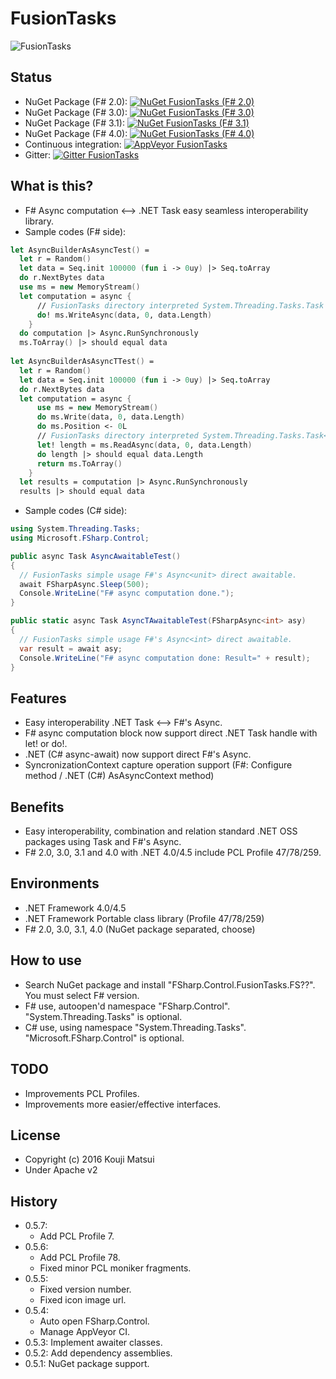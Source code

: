 # FusionTasks
![FusionTasks](https://raw.githubusercontent.com/kekyo/FSharp.Control.FusionTasks/master/Images/FSharp.Control.FusionTasks.128.png)

## Status
* NuGet Package (F# 2.0): [![NuGet FusionTasks (F# 2.0)](https://img.shields.io/nuget/v/FSharp.Control.FusionTasks.FS20.svg?style=flat)](https://www.nuget.org/packages/FSharp.Control.FusionTasks.FS20)
* NuGet Package (F# 3.0): [![NuGet FusionTasks (F# 3.0)](https://img.shields.io/nuget/v/FSharp.Control.FusionTasks.FS30.svg?style=flat)](https://www.nuget.org/packages/FSharp.Control.FusionTasks.FS30)
* NuGet Package (F# 3.1): [![NuGet FusionTasks (F# 3.1)](https://img.shields.io/nuget/v/FSharp.Control.FusionTasks.FS31.svg?style=flat)](https://www.nuget.org/packages/FSharp.Control.FusionTasks.FS31)
* NuGet Package (F# 4.0): [![NuGet FusionTasks (F# 4.0)](https://img.shields.io/nuget/v/FSharp.Control.FusionTasks.FS40.svg?style=flat)](https://www.nuget.org/packages/FSharp.Control.FusionTasks.FS40)
* Continuous integration: [![AppVeyor FusionTasks](https://img.shields.io/appveyor/ci/kekyo/fsharp-control-fusiontasks.svg?style=flat)](https://ci.appveyor.com/project/kekyo/fsharp-control-fusiontasks)
* Gitter: [![Gitter FusionTasks](https://badges.gitter.im/kekyo/FSharp.Control.FusionTasks.svg)](https://gitter.im/kekyo/FSharp.Control.FusionTasks?utm_source=badge&utm_medium=badge&utm_campaign=pr-badge&utm_content=badge)

## What is this?
* F# Async computation <--> .NET Task easy seamless interoperability library.
* Sample codes (F# side):

``` fsharp
let AsyncBuilderAsAsyncTest() =
  let r = Random()
  let data = Seq.init 100000 (fun i -> 0uy) |> Seq.toArray
  do r.NextBytes data
  use ms = new MemoryStream()
  let computation = async {
	  // FusionTasks directory interpreted System.Threading.Tasks.Task class in F# computation block.
	  do! ms.WriteAsync(data, 0, data.Length)
	}
  do computation |> Async.RunSynchronously
  ms.ToArray() |> should equal data
  
let AsyncBuilderAsAsyncTTest() =
  let r = Random()
  let data = Seq.init 100000 (fun i -> 0uy) |> Seq.toArray
  do r.NextBytes data
  let computation = async {
	  use ms = new MemoryStream()
	  do ms.Write(data, 0, data.Length)
	  do ms.Position <- 0L
	  // FusionTasks directory interpreted System.Threading.Tasks.Task<T> class in F# computation block.
	  let! length = ms.ReadAsync(data, 0, data.Length)
	  do length |> should equal data.Length
	  return ms.ToArray()
	}
  let results = computation |> Async.RunSynchronously
  results |> should equal data
```

* Sample codes (C# side):

``` csharp
using System.Threading.Tasks;
using Microsoft.FSharp.Control;

public async Task AsyncAwaitableTest()
{
  // FusionTasks simple usage F#'s Async<unit> direct awaitable.
  await FSharpAsync.Sleep(500);
  Console.WriteLine("F# async computation done.");
}

public static async Task AsyncTAwaitableTest(FSharpAsync<int> asy)
{
  // FusionTasks simple usage F#'s Async<int> direct awaitable.
  var result = await asy;
  Console.WriteLine("F# async computation done: Result=" + result);
}
```

## Features
* Easy interoperability .NET Task <--> F#'s Async.
* F# async computation block now support direct .NET Task handle with let! or do!.
* .NET (C# async-await) now support direct F#'s Async.
* SyncronizationContext capture operation support (F#: Configure method / .NET (C#) AsAsyncContext method)

## Benefits
* Easy interoperability, combination and relation standard .NET OSS packages using Task and F#'s Async.
* F# 2.0, 3.0, 3.1 and 4.0 with .NET 4.0/4.5 include PCL Profile 47/78/259.

## Environments
* .NET Framework 4.0/4.5
* .NET Framework Portable class library (Profile 47/78/259)
* F# 2.0, 3.0, 3.1, 4.0 (NuGet package separated, choose)

## How to use
* Search NuGet package and install "FSharp.Control.FusionTasks.FS??". You must select F# version.
* F# use, autoopen'd namespace "FSharp.Control". "System.Threading.Tasks" is optional.
* C# use, using namespace "System.Threading.Tasks". "Microsoft.FSharp.Control" is optional.

## TODO
* Improvements PCL Profiles.
* Improvements more easier/effective interfaces.

## License
* Copyright (c) 2016 Kouji Matsui
* Under Apache v2

## History
* 0.5.7:
  * Add PCL Profile 7.
* 0.5.6:
  * Add PCL Profile 78.
  * Fixed minor PCL moniker fragments.
* 0.5.5:
  * Fixed version number.
  * Fixed icon image url.
* 0.5.4:
  * Auto open FSharp.Control.
  * Manage AppVeyor CI.
* 0.5.3: Implement awaiter classes.
* 0.5.2: Add dependency assemblies.
* 0.5.1: NuGet package support.
